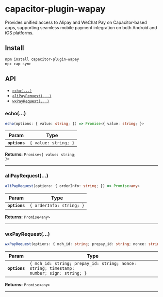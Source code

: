 # capacitor-plugin-wapay

Provides unified access to Alipay and WeChat Pay on Capacitor-based apps, supporting seamless mobile payment integration on both Android and iOS platforms.

## Install

```bash
npm install capacitor-plugin-wapay
npx cap sync
```

## API

<docgen-index>

* [`echo(...)`](#echo)
* [`aliPayRequest(...)`](#alipayrequest)
* [`wxPayRequest(...)`](#wxpayrequest)

</docgen-index>

<docgen-api>
<!--Update the source file JSDoc comments and rerun docgen to update the docs below-->

### echo(...)

```typescript
echo(options: { value: string; }) => Promise<{ value: string; }>
```

| Param         | Type                            |
| ------------- | ------------------------------- |
| **`options`** | <code>{ value: string; }</code> |

**Returns:** <code>Promise&lt;{ value: string; }&gt;</code>

--------------------


### aliPayRequest(...)

```typescript
aliPayRequest(options: { orderInfo: string; }) => Promise<any>
```

| Param         | Type                                |
| ------------- | ----------------------------------- |
| **`options`** | <code>{ orderInfo: string; }</code> |

**Returns:** <code>Promise&lt;any&gt;</code>

--------------------


### wxPayRequest(...)

```typescript
wxPayRequest(options: { mch_id: string; prepay_id: string; nonce: string; timestamp: number; sign: string; }) => Promise<any>
```

| Param         | Type                                                                                                |
| ------------- | --------------------------------------------------------------------------------------------------- |
| **`options`** | <code>{ mch_id: string; prepay_id: string; nonce: string; timestamp: number; sign: string; }</code> |

**Returns:** <code>Promise&lt;any&gt;</code>

--------------------

</docgen-api>
